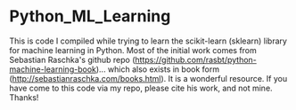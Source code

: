 # Python_ML_Learning

This is code I compiled while trying to learn the scikit-learn (sklearn) library for machine learning in Python.  Most of the initial work comes from
Sebastian Raschka's github repo (https://github.com/rasbt/python-machine-learning-book)... which also exists in book form (http://sebastianraschka.com/books.html).  It is a wonderful resource.  If you have come to this code via my repo, please cite his work, and not mine.  Thanks!
